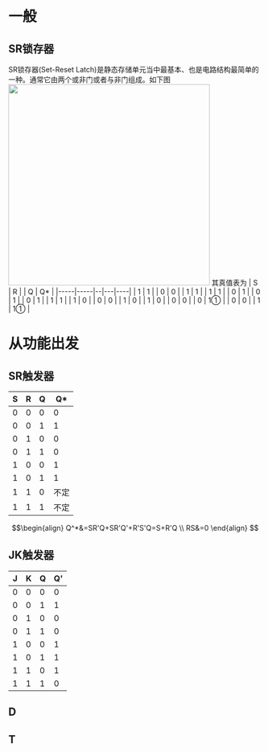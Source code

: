 # 一般
## SR锁存器
SR锁存器(Set-Reset Latch)是静态存储单元当中最基本、也是电路结构最简单的一种。通常它由两个或非门或者与非门组成。如下图
<img src="https://files.catbox.moe/0qoztb.png" width=400 />
其真值表为
| S | R |  | Q | Q* |
|-----|-----|--|---|----|
| 1   | 1   |  | 0 | 0  |
| 1   | 1   |  | 1 | 1  |
| 0   | 1   |  | 0 | 1  |
| 0   | 1   |  | 1 | 1  |
| 1   | 0   |  | 0 | 0  |
| 1   | 0   |  | 1 | 0  |
| 0   | 0   |  | 0 | 1① |
| 0   | 0   |  | 1 | 1① |


# 从功能出发
## SR触发器
| S | R | Q | Q* |
|---|---|---|----|
| 0 | 0 | 0 | 0  |
| 0 | 0 | 1 | 1  |
| 0 | 1 | 0 | 0  |
| 0 | 1 | 1 | 0  |
| 1 | 0 | 0 | 1  |
| 1 | 0 | 1 | 1  |
| 1 | 1 | 0 | 不定 |
| 1 | 1 | 1 | 不定 |

$$\begin{align}
Q^*&=SR'Q+SR'Q'+R'S'Q=S+R'Q
\\
RS&=0
\end{align}
$$
## JK触发器
| J | K | Q | Q' |
|---|---|---|----|
| 0 | 0 | 0 | 0  |
| 0 | 0 | 1 | 1  |
| 0 | 1 | 0 | 0  |
| 0 | 1 | 1 | 0  |
| 1 | 0 | 0 | 1  |
| 1 | 0 | 1 | 1  |
| 1 | 1 | 0 | 1  |
| 1 | 1 | 1 | 0  |


## D
## T
